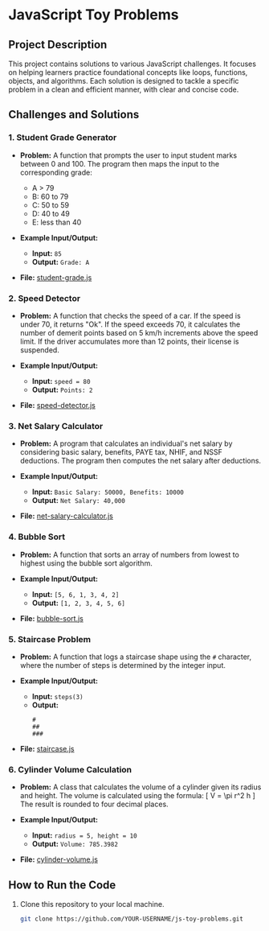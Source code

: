 # JavaScript Toy Problems

## Project Description
This project contains solutions to various JavaScript challenges. It focuses on helping learners practice foundational concepts like loops, functions, objects, and algorithms. Each solution is designed to tackle a specific problem in a clean and efficient manner, with clear and concise code.

## Challenges and Solutions

### 1. **Student Grade Generator**
- **Problem:** A function that prompts the user to input student marks between 0 and 100. The program then maps the input to the corresponding grade:
  - A > 79
  - B: 60 to 79
  - C: 50 to 59
  - D: 40 to 49
  - E: less than 40

- **Example Input/Output:**
  - **Input:** `85`
  - **Output:** `Grade: A`

- **File:** [student-grade.js](student-grade.js)

### 2. **Speed Detector**
- **Problem:** A function that checks the speed of a car. If the speed is under 70, it returns "Ok". If the speed exceeds 70, it calculates the number of demerit points based on 5 km/h increments above the speed limit. If the driver accumulates more than 12 points, their license is suspended.

- **Example Input/Output:**
  - **Input:** `speed = 80`
  - **Output:** `Points: 2`

- **File:** [speed-detector.js](speed-detector.js)

### 3. **Net Salary Calculator**
- **Problem:** A program that calculates an individual's net salary by considering basic salary, benefits, PAYE tax, NHIF, and NSSF deductions. The program then computes the net salary after deductions.

- **Example Input/Output:**
  - **Input:** `Basic Salary: 50000, Benefits: 10000`
  - **Output:** `Net Salary: 40,000`

- **File:** [net-salary-calculator.js](net-salary-calculator.js)

### 4. **Bubble Sort**
- **Problem:** A function that sorts an array of numbers from lowest to highest using the bubble sort algorithm.

- **Example Input/Output:**
  - **Input:** `[5, 6, 1, 3, 4, 2]`
  - **Output:** `[1, 2, 3, 4, 5, 6]`

- **File:** [bubble-sort.js](bubble-sort.js)

### 5. **Staircase Problem**
- **Problem:** A function that logs a staircase shape using the `#` character, where the number of steps is determined by the integer input.

- **Example Input/Output:**
  - **Input:** `steps(3)`
  - **Output:**
    ```
    #
    ##
    ###
    ```

- **File:** [staircase.js](staircase.js)

### 6. **Cylinder Volume Calculation**
- **Problem:** A class that calculates the volume of a cylinder given its radius and height. The volume is calculated using the formula:
  \[
  V = \pi r^2 h
  \]
  The result is rounded to four decimal places.

- **Example Input/Output:**
  - **Input:** `radius = 5, height = 10`
  - **Output:** `Volume: 785.3982`

- **File:** [cylinder-volume.js](cylinder-volume.js)

## How to Run the Code

1. Clone this repository to your local machine.
   ```bash
   git clone https://github.com/YOUR-USERNAME/js-toy-problems.git
